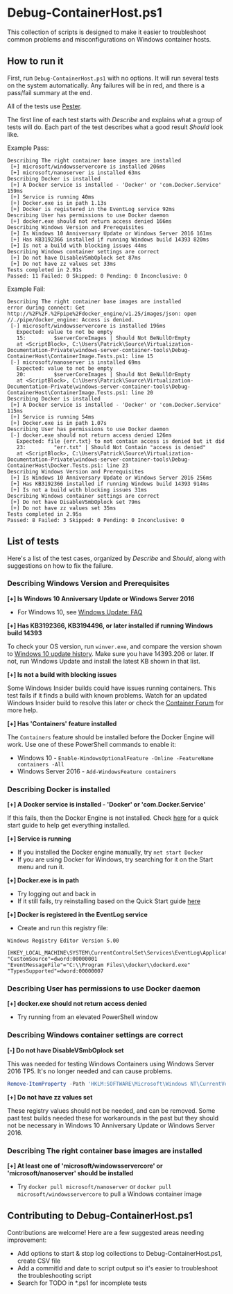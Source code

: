 # Debug-ContainerHost.ps1
This collection of scripts is designed to make it easier to troubleshoot common problems and misconfigurations on Windows container hosts.


## How to run it
First, run `Debug-ContainerHost.ps1` with no options. It will run several tests on the system automatically. Any failures will be in red, and there is a pass/fail summary at the end.

All of the tests use [Pester](https://github.com/pester/Pester/wiki). 

The first line of each test starts with _Describe_ and explains what a group of tests will do. Each part of the test describes what a good result _Should_ look like.

Example Pass:

```none
Describing The right container base images are installed
 [+] microsoft/windowsservercore is installed 206ms
 [+] microsoft/nanoserver is installed 63ms
Describing Docker is installed
 [+] A Docker service is installed - 'Docker' or 'com.Docker.Service'  159ms
 [+] Service is running 40ms
 [+] Docker.exe is in path 1.13s
 [+] Docker is registered in the EventLog service 92ms
Describing User has permissions to use Docker daemon
 [+] docker.exe should not return access denied 166ms
Describing Windows Version and Prerequisites
 [+] Is Windows 10 Anniversary Update or Windows Server 2016 161ms
 [+] Has KB3192366 installed if running Windows build 14393 820ms
 [+] Is not a build with blocking issues 44ms
Describing Windows container settings are correct
 [+] Do not have DisableVSmbOplock set 87ms
 [+] Do not have zz values set 33ms
Tests completed in 2.91s
Passed: 11 Failed: 0 Skipped: 0 Pending: 0 Inconclusive: 0
```

Example Fail:

```none
Describing The right container base images are installed
error during connect: Get http://%2F%2F.%2Fpipe%2Fdocker_engine/v1.25/images/json: open //./pipe/docker_engine: Access is denied.
 [-] microsoft/windowsservercore is installed 196ms
   Expected: value to not be empty
   15:         $serverCoreImages | Should Not BeNullOrEmpty
   at <ScriptBlock>, C:\Users\Patrick\Source\Virtualization-Documentation-Private\windows-server-container-tools\Debug-ContainerHost\ContainerImage.Tests.ps1: line 15
 [-] microsoft/nanoserver is installed 69ms
   Expected: value to not be empty
   20:         $serverCoreImages | Should Not BeNullOrEmpty
   at <ScriptBlock>, C:\Users\Patrick\Source\Virtualization-Documentation-Private\windows-server-container-tools\Debug-ContainerHost\ContainerImage.Tests.ps1: line 20
Describing Docker is installed
 [+] A Docker service is installed - 'Docker' or 'com.Docker.Service'  115ms
 [+] Service is running 54ms
 [+] Docker.exe is in path 1.07s
Describing User has permissions to use Docker daemon
 [-] docker.exe should not return access denied 126ms
   Expected: file {err.txt} to not contain access is denied but it did
   23:         "err.txt" | Should Not Contain "access is denied"
   at <ScriptBlock>, C:\Users\Patrick\Source\Virtualization-Documentation-Private\windows-server-container-tools\Debug-ContainerHost\Docker.Tests.ps1: line 23
Describing Windows Version and Prerequisites
 [+] Is Windows 10 Anniversary Update or Windows Server 2016 256ms
 [+] Has KB3192366 installed if running Windows build 14393 914ms
 [+] Is not a build with blocking issues 31ms
Describing Windows container settings are correct
 [+] Do not have DisableVSmbOplock set 79ms
 [+] Do not have zz values set 35ms
Tests completed in 2.95s
Passed: 8 Failed: 3 Skipped: 0 Pending: 0 Inconclusive: 0
```

## List of tests
Here's a list of the test cases, organized by _Describe_ and _Should_, along with suggestions on how to fix the failure.

### Describing Windows Version and Prerequisites
**[+] Is Windows 10 Anniversary Update or Windows Server 2016**

- For Windows 10, see [Windows Update: FAQ](http://go.microsoft.com/fwlink/p/?LinkID=698739)


**[+] Has KB3192366, KB3194496, or later installed if running Windows build 14393**

To check your OS version, run `winver.exe`, and compare the version shown to [Windows 10 update history](https://support.microsoft.com/en-us/help/12387/windows-10-update-history). 
Make sure you have 14393.206 or later. If not, run Windows Update and install the latest KB shown in that list.

**[+] Is not a build with blocking issues**

Some Windows Insider builds could have issues running containers. This test fails if it finds a build with known problems. Watch for an updated Windows Insider build to resolve this later or check the [Container Forum](https://social.msdn.microsoft.com/Forums/en-US/home?forum=windowscontainers) for more help.

**[+] Has 'Containers' feature installed**

The `Containers` feature should be installed before the Docker Engine will work. Use one of these PowerShell commands to enable it:

- Windows 10 - `Enable-WindowsOptionalFeature -Online -FeatureName containers -All`
- Windows Server 2016 - `Add-WindowsFeature containers`


### Describing Docker is installed
**[+] A Docker service is installed - 'Docker' or 'com.Docker.Service'**

If this fails, then the Docker Engine is not installed. Check [here](http://aka.ms/windowscontainers) for a quick start guide to help get everything installed.

**[+] Service is running**

- If you installed the Docker engine manually, try `net start Docker`
- If you are using Docker for Windows, try searching for it on the Start menu and run it.

**[+] Docker.exe is in path**

- Try logging out and back in
- If it still fails, try reinstalling based on the Quick Start guide [here](http://aka.ms/windowscontainers) 

**[+] Docker is registered in the EventLog service**

- Create and run this registry file: 
```
Windows Registry Editor Version 5.00

[HKEY_LOCAL_MACHINE\SYSTEM\CurrentControlSet\Services\EventLog\Application\docker]
"CustomSource"=dword:00000001
"EventMessageFile"="C:\\Program Files\\docker\\dockerd.exe"
"TypesSupported"=dword:00000007

```

### Describing User has permissions to use Docker daemon
**[+] docker.exe should not return access denied**

- Try running from an elevated PowerShell window

### Describing Windows container settings are correct
**[-] Do not have DisableVSmbOplock set**

This was needed for testing Windows Containers using Windows Server 2016 TP5. It's no longer needed and can cause problems.
```powershell
Remove-ItemProperty -Path 'HKLM:SOFTWARE\Microsoft\Windows NT\CurrentVersion\Virtualization\Containers' -Name VSmbDisableOplocks
```

**[+] Do not have zz values set**

These registry values should not be needed, and can be removed. Some past test builds needed these for workarounds in the past but they should not be necessary in Windows 10 Anniversary Update or Windows Server 2016.

### Describing The right container base images are installed
**[+] At least one of 'microsoft/windowsservercore' or 'microsoft/nanoserver' should be installed**

- Try `docker pull microsoft/nanoserver` or `docker pull microsoft/windowsservercore` to pull a Windows container image

## Contributing to Debug-ContainerHost.ps1
Contributions are welcome! Here are a few suggested areas needing improvement:
- Add options to start & stop log collections to Debug-ContainerHost.ps1, create CSV file
- Add a commitId and date to script output so it's easier to troubleshoot the troubleshooting script
- Search for TODO in *.ps1 for incomplete tests
